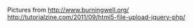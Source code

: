 Pictures from http://www.burningwell.org/
http://tutorialzine.com/2011/09/html5-file-upload-jquery-php/